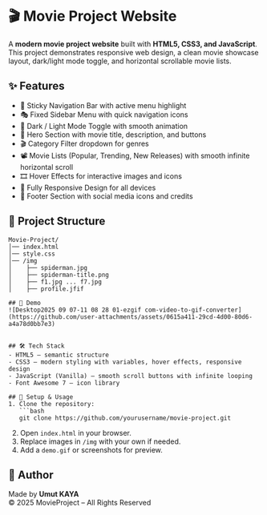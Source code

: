 # 🎬 Movie Project Website

A **modern movie project website** built with **HTML5, CSS3, and JavaScript**. This project demonstrates responsive web design, a clean movie showcase layout, dark/light mode toggle, and horizontal scrollable movie lists.


## ✨ Features
- 🧭 Sticky Navigation Bar with active menu highlight  
- 🎭 Fixed Sidebar Menu with quick navigation icons  
- 🌙 Dark / Light Mode Toggle with smooth animation  
- 🦸 Hero Section with movie title, description, and buttons  
- 🎬 Category Filter dropdown for genres  
- 📽 Movie Lists (Popular, Trending, New Releases) with smooth infinite horizontal scroll  
- 🎞 Hover Effects for interactive images and icons  
- 📱 Fully Responsive Design for all devices  
- 🦾 Footer Section with social media icons and credits  

## 📂 Project Structure
```
Movie-Project/
│── index.html
│── style.css
│── /img
│    ├── spiderman.jpg
│    ├── spiderman-title.png
│    ├── f1.jpg ... f7.jpg
│    ├── profile.jfif

## 🎥 Demo
![Desktop2025 09 07-11 08 28 01-ezgif com-video-to-gif-converter](https://github.com/user-attachments/assets/0615a411-29cd-4d00-80d6-a4a78d0bb7e3)


## 🛠 Tech Stack
- HTML5 – semantic structure  
- CSS3 – modern styling with variables, hover effects, responsive design  
- JavaScript (Vanilla) – smooth scroll buttons with infinite looping  
- Font Awesome 7 – icon library  

## 🚀 Setup & Usage
1. Clone the repository:  
   ```bash
   git clone https://github.com/yourusername/movie-project.git
   ```
2. Open `index.html` in your browser.  
3. Replace images in `/img` with your own if needed.  
4. Add a `demo.gif` or screenshots for preview.  

## 👤 Author
Made by **Umut KAYA**  
© 2025 MovieProject – All Rights Reserved  
